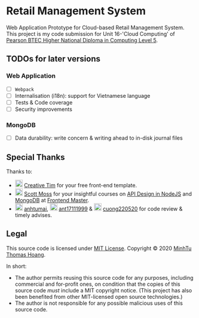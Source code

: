 # Retail Management System

Web Application Prototype for Cloud-based Retail Management System.
This project is my code submission for Unit 16-'Cloud Computing' of [Pearson BTEC Higher National Diploma in Computing Level 5](https://qualifications.pearson.com/en/qualifications/btec-higher-nationals.html).

## TODOs for later versions

### Web Application

- [ ] `Webpack`
- [ ] Internalisation (i18n): support for Vietnamese language
- [ ] Tests & Code coverage
- [ ] Security improvements

### MongoDB

- [ ] Data durability: write concern & writing ahead to in-disk journal files

## Special Thanks

Thanks to:

- <img src="https://s3.amazonaws.com/creativetim_bucket/new_logo.png" width="20px" height="20px"/> [Creative Tim](https://www.creative-tim.com/templates/admin-dashboard) for your free front-end template.
- <img src="https://static.frontendmasters.com/assets/teachers/moss/thumb@2x.jpg" width="20px" height="20px"/> [Scott Moss](https://github.com/Hendrixer) for your insightful courses on [API Design in NodeJS](https://github.com/FrontendMasters/api-design-node-v3) and [MongoDB](https://github.com/FrontendMasters/intro-mongo-db) at [Frontend Master](https://frontendmasters.com/).
- <img src="https://avatars1.githubusercontent.com/u/32799668?s=400&v=4" width="20px" height="20px" /> [anhtumai](https://github.com/anhtumai), <img src="https://avatars0.githubusercontent.com/u/31416325?s=460&v=4" width="20px" height="20px" /> [ant17111999](https://github.com/ant17111999) & <img src="https://avatars3.githubusercontent.com/u/59603428?s=400&v=4" width="20px" height="20px" /> [cuong220520](https://github.com/cuong220520) for code review & timely advises.

## Legal

This source code is licensed under [MIT License](https://github.com/mnhthng-thms/retail-management-system/blob/master/LICENSE.md). Copyright © 2020 [MinhTu Thomas Hoang](https://github.com/mnhthng-thms).

In short:

- The author permits reusing this source code for any purposes, including commercial and for-profit ones, on condition that the copies of this source code _must_ include a MIT copyright notice. (This project has also been benefited from other MIT-licensed open source technologies.)
- The author is not responsible for any possible malicious uses of this source code.

